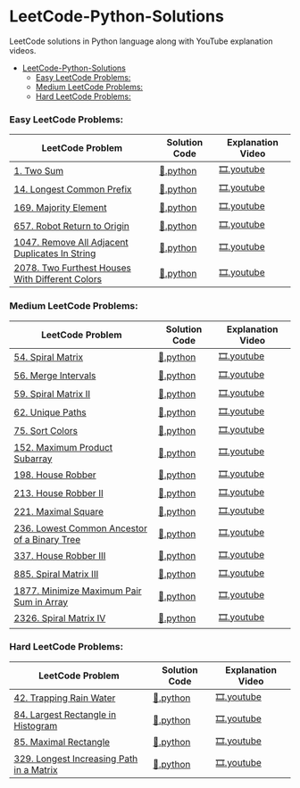 # LeetCode-Python-Solutions
LeetCode solutions in Python language along with YouTube explanation videos.

- [LeetCode-Python-Solutions](#leetcode-python-solutions)
    - [Easy LeetCode Problems:](#easy-leetcode-problems)
    - [Medium LeetCode Problems:](#medium-leetcode-problems)
    - [Hard LeetCode Problems:](#hard-leetcode-problems)

### Easy LeetCode Problems:

| LeetCode Problem                                                                                                                                                 | Solution Code                                                                                                                                                                                          | Explanation Video                                                                   |
| ---------------------------------------------------------------------------------------------------------------------------------------------------------------- | ------------------------------------------------------------------------------------------------------------------------------------------------------------------------------------------------------ | ----------------------------------------------------------------------------------- |
| [1. Two Sum](https://leetcode.com/problems/two-sum/ "View Problem Statement On LeetCode")                                                                        | [:page_facing_up:.python](https://github.com/shaheershukur/LeetCode-Python-Solutions/blob/main/Python%20Solutions/1.%20Two%20Sum.py "View Solution Code")                                              | [:film_strip:.youtube](https://youtu.be/LVSE4e4IYmE "Watch Explanation on YouTube") |
| [14. Longest Common Prefix](https://leetcode.com/problems/longest-common-prefix/ "View Problem Statement On LeetCode")                                           | [:page_facing_up:.python](https://github.com/shaheershukur/LeetCode-Python-Solutions/blob/main/Python%20Solutions/14.%20Longest%20Common%20Prefix.py "View Solution Code")                             | [:film_strip:.youtube](https://youtu.be/qyTIu2vfWq4 "Watch Explanation on YouTube") |
| [169. Majority Element](https://leetcode.com/problems/majority-element/ "View Problem Statement On LeetCode")                                                    | [:page_facing_up:.python](https://github.com/shaheershukur/LeetCode-Python-Solutions/blob/main/Python%20Solutions/169.%20Majority%20Element.py "View Solution Code")                                   | [:film_strip:.youtube](https://youtu.be/2wX-X76THKI "Watch Explanation on YouTube") |
| [657. Robot Return to Origin](https://leetcode.com/problems/robot-return-to-origin/ "View Problem Statement On LeetCode")                                        | [:page_facing_up:.python](https://github.com/shaheershukur/LeetCode-Python-Solutions/blob/main/Python%20Solutions/657.%20Robot%20Return%20to%20Origin.py "View Solution Code")                         | [:film_strip:.youtube](https://youtu.be/a2dE7K14-MA "Watch Explanation on YouTube") |
| [1047. Remove All Adjacent Duplicates In String](https://leetcode.com/problems/remove-all-adjacent-duplicates-in-string/ "View Problem Statement On LeetCode")   | [:page_facing_up:.python](https://github.com/shaheershukur/LeetCode-Python-Solutions/blob/main/Python%20Solutions/1047.%20Remove%20All%20Adjacent%20Duplicates%20In%20String.py "View Solution Code")  | [:film_strip:.youtube](https://youtu.be/2J79Lwu3o-c "Watch Explanation on YouTube") |
| [2078. Two Furthest Houses With Different Colors](https://leetcode.com/problems/two-furthest-houses-with-different-colors/ "View Problem Statement On LeetCode") | [:page_facing_up:.python](https://github.com/shaheershukur/LeetCode-Python-Solutions/blob/main/Python%20Solutions/2078.%20Two%20Furthest%20Houses%20With%20Different%20Colors.py "View Solution Code") | [:film_strip:.youtube](https://youtu.be/DNwy6NcLj3k "Watch Explanation on YouTube") |

### Medium LeetCode Problems:

| LeetCode Problem                                                                                                                                            | Solution Code                                                                                                                                                                                         | Explanation Video                                                                   |
| ----------------------------------------------------------------------------------------------------------------------------------------------------------- | ----------------------------------------------------------------------------------------------------------------------------------------------------------------------------------------------------- | ----------------------------------------------------------------------------------- |
| [54. Spiral Matrix](https://leetcode.com/problems/spiral-matrix/ "View Problem Statement On LeetCode")                                                      | [:page_facing_up:.python](https://github.com/shaheershukur/LeetCode-Python-Solutions/blob/main/Python%20Solutions/54.%20Spiral%20Matrix.py "View Solution Code")                                      | [:film_strip:.youtube](https://youtu.be/2J6paJcM710 "Watch Explanation on YouTube") |
| [56. Merge Intervals](https://leetcode.com/problems/merge-intervals/ "View Problem Statement On LeetCode")                                                  | [:page_facing_up:.python](https://github.com/shaheershukur/LeetCode-Python-Solutions/blob/main/Python%20Solutions/56.%20Merge%20Intervals.py "View Solution Code")                                    | [:film_strip:.youtube](https://youtu.be/iD68J9FdfVg "Watch Explanation on YouTube") |
| [59. Spiral Matrix II](https://leetcode.com/problems/spiral-matrix-ii/ "View Problem Statement On LeetCode")                                                | [:page_facing_up:.python](https://github.com/shaheershukur/LeetCode-Python-Solutions/blob/main/Python%20Solutions/59.%20Spiral%20Matrix%20II.py "View Solution Code")                                 | [:film_strip:.youtube](https://youtu.be/FQEY9qImr0E "Watch Explanation on YouTube") |
| [62. Unique Paths](https://leetcode.com/problems/unique-paths/ "View Problem Statement On LeetCode")                                                        | [:page_facing_up:.python](https://github.com/shaheershukur/LeetCode-Python-Solutions/blob/main/Python%20Solutions/62.%20Unique%20Paths.py "View Solution Code")                                       | [:film_strip:.youtube](https://youtu.be/2Ws2ME9yoEc "Watch Explanation on YouTube") |
| [75. Sort Colors](https://leetcode.com/problems/sort-colors/ "View Problem Statement On LeetCode")                                                          | [:page_facing_up:.python](https://github.com/shaheershukur/LeetCode-Python-Solutions/blob/main/Python%20Solutions/75.%20Sort%20Colors.py "View Solution Code")                                        | [:film_strip:.youtube](https://youtu.be/_pRSscj5igw "Watch Explanation on YouTube") |
| [152. Maximum Product Subarray](https://leetcode.com/problems/maximum-product-subarray/ "View Problem Statement On LeetCode")                               | [:page_facing_up:.python](https://github.com/shaheershukur/LeetCode-Python-Solutions/blob/main/Python%20Solutions/152.%20Maximum%20Product%20Subarray.py "View Solution Code")                        | [:film_strip:.youtube](https://youtu.be/hbzPkxYfGbk "Watch Explanation on YouTube") |
| [198. House Robber](https://leetcode.com/problems/house-robber/ "View Problem Statement On LeetCode")                                                       | [:page_facing_up:.python](https://github.com/shaheershukur/LeetCode-Python-Solutions/blob/main/Python%20Solutions/198.%20House%20Robber.py "View Solution Code")                                      | [:film_strip:.youtube](https://youtu.be/Yhm6Y8trVn4 "Watch Explanation on YouTube") |
| [213. House Robber II](https://leetcode.com/problems/house-robber-ii/ "View Problem Statement On LeetCode")                                                 | [:page_facing_up:.python](https://github.com/shaheershukur/LeetCode-Python-Solutions/blob/main/Python%20Solutions/213.%20House%20Robber%20II.py "View Solution Code")                                 | [:film_strip:.youtube](https://youtu.be/NhZsWqyMYj0 "Watch Explanation on YouTube") |
| [221. Maximal Square](https://leetcode.com/problems/maximal-square/ "View Problem Statement On LeetCode")                                                   | [:page_facing_up:.python](https://github.com/shaheershukur/LeetCode-Python-Solutions/blob/main/Python%20Solutions/221.%20Maximal%20Square.py "View Solution Code")                                    | [:film_strip:.youtube](https://youtu.be/cqPKYGrnXyw "Watch Explanation on YouTube") |
| [236. Lowest Common Ancestor of a Binary Tree](https://leetcode.com/problems/lowest-common-ancestor-of-a-binary-tree/ "View Problem Statement On LeetCode") | [:page_facing_up:.python](https://github.com/shaheershukur/LeetCode-Python-Solutions/blob/main/Python%20Solutions/236.%20Lowest%20Common%20Ancestor%20of%20a%20Binary%20Tree.py "View Solution Code") | [:film_strip:.youtube](https://youtu.be/91jwWzvBreo "Watch Explanation on YouTube") |
| [337. House Robber III](https://leetcode.com/problems/house-robber-iii/ "View Problem Statement On LeetCode")                                               | [:page_facing_up:.python](https://github.com/shaheershukur/LeetCode-Python-Solutions/blob/main/Python%20Solutions/337.%20House%20Robber%20III.py "View Solution Code")                                | [:film_strip:.youtube](https://youtu.be/3WaWKRyB5VA "Watch Explanation on YouTube") |
| [885. Spiral Matrix III](https://leetcode.com/problems/spiral-matrix-iii/ "View Problem Statement On LeetCode")                                             | [:page_facing_up:.python](https://github.com/shaheershukur/LeetCode-Python-Solutions/blob/main/Python%20Solutions/885.%20Spiral%20Matrix%20III.py "View Solution Code")                               | [:film_strip:.youtube](https://youtu.be/J5Duze0IgII "Watch Explanation on YouTube") |
| [1877. Minimize Maximum Pair Sum in Array](https://leetcode.com/problems/minimize-maximum-pair-sum-in-array/ "View Problem Statement On LeetCode")          | [:page_facing_up:.python](https://github.com/shaheershukur/LeetCode-Python-Solutions/blob/main/Python%20Solutions/1877.%20Minimize%20Maximum%20Pair%20Sum%20in%20Array.py "View Solution Code")       | [:film_strip:.youtube](https://youtu.be/gfknIRBvMLE "Watch Explanation on YouTube") |
| [2326. Spiral Matrix IV](https://leetcode.com/problems/spiral-matrix-iv/ "View Problem Statement On LeetCode")                                              | [:page_facing_up:.python](https://github.com/shaheershukur/LeetCode-Python-Solutions/blob/main/Python%20Solutions/2326.%20Spiral%20Matrix%20IV.py "View Solution Code")                               | [:film_strip:.youtube](https://youtu.be/U4Tnms16Imk "Watch Explanation on YouTube") |

### Hard LeetCode Problems:

| LeetCode Problem                                                                                                                                    | Solution Code                                                                                                                                                                                   | Explanation Video                                                                   |
| --------------------------------------------------------------------------------------------------------------------------------------------------- | ----------------------------------------------------------------------------------------------------------------------------------------------------------------------------------------------- | ----------------------------------------------------------------------------------- |
| [42. Trapping Rain Water](https://leetcode.com/problems/trapping-rain-water/ "View Problem Statement On LeetCode")                                  | [:page_facing_up:.python](https://github.com/shaheershukur/LeetCode-Python-Solutions/blob/main/Python%20Solutions/42.%20Trapping%20Rain%20Water.py "View Solution Code")                        | [:film_strip:.youtube](https://youtu.be/nwdM2htNgNw "Watch Explanation on YouTube") |
| [84. Largest Rectangle in Histogram](https://leetcode.com/problems/largest-rectangle-in-histogram/ "View Problem Statement On LeetCode")            | [:page_facing_up:.python](https://github.com/shaheershukur/LeetCode-Python-Solutions/blob/main/Python%20Solutions/84.%20Largest%20Rectangle%20in%20Histogram.py "View Solution Code")           | [:film_strip:.youtube](https://youtu.be/tkiM_maIkv4 "Watch Explanation on YouTube") |
| [85. Maximal Rectangle](https://leetcode.com/problems/maximal-rectangle/ "View Problem Statement On LeetCode")                                      | [:page_facing_up:.python](https://github.com/shaheershukur/LeetCode-Python-Solutions/blob/main/Python%20Solutions/85.%20Maximal%20Rectangle.py "View Solution Code")                            | [:film_strip:.youtube](https://youtu.be/9axHSSBfjcE "Watch Explanation on YouTube") |
| [329. Longest Increasing Path in a Matrix](https://leetcode.com/problems/longest-increasing-path-in-a-matrix/ "View Problem Statement On LeetCode") | [:page_facing_up:.python](https://github.com/shaheershukur/LeetCode-Python-Solutions/blob/main/Python%20Solutions/329.%20Longest%20Increasing%20Path%20in%20a%20Matrix.py "View Solution Code") | [:film_strip:.youtube](https://youtu.be/Brt9cWLdLwA "Watch Explanation on YouTube") |
